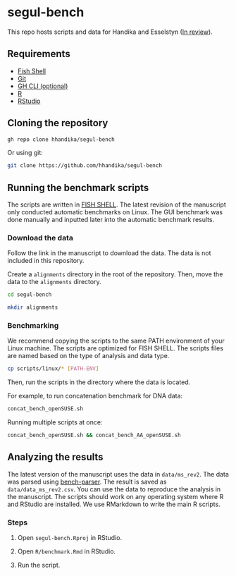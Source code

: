 # segul-bench

This repo hosts scripts and data for Handika and Esselstyn ([In review](https://www.authorea.com/doi/full/10.22541/au.165167823.30911834/v1)).

## Requirements

- [Fish Shell](https://fishshell.com/)
- [Git](https://git-scm.com/)
- [GH CLI (optional)](https://cli.github.com/)
- [R](https://www.r-project.org/)
- [RStudio](https://www.rstudio.com/)

## Cloning the repository

```bash
gh repo clone hhandika/segul-bench
```

Or using git:

```bash
git clone https://github.com/hhandika/segul-bench
```

## Running the benchmark scripts

The scripts are written in [FISH SHELL](https://fishshell.com/). The latest revision of the manuscript only conducted automatic benchmarks on Linux. The GUI benchmark was done manually and inputted later into the automatic benchmark results.

### Download the data

Follow the link in the manuscript to download the data. The data is not included in this repository.

Create a `alignments` directory in the root of the repository. Then, move the data to the `alignments` directory.

```bash
cd segul-bench
```

```bash
mkdir alignments
```

### Benchmarking

We recommend copying the scripts to the same PATH environment of your Linux machine. The scripts are optimized for FISH SHELL. The scripts files are named based on the type of analysis and data type.

```bash
cp scripts/linux/* [PATH-ENV]
```

Then, run the scripts in the directory where the data is located.

For example, to run concatenation benchmark for DNA data:

```bash
concat_bench_openSUSE.sh
```

Running multiple scripts at once:

```bash
concat_bench_openSUSE.sh && concat_bench_AA_openSUSE.sh
```

## Analyzing the results

The latest version of the manuscript uses the data in `data/ms_rev2`. The data was parsed using [bench-parser](https://github.com/hhandika/bench-parser). The result is saved as `data/data_ms_rev2.csv`. You can use the data to reproduce the analysis in the manuscript. The scripts should work on any operating system where R and RStudio are installed. We use RMarkdown to write the main R scripts.

### Steps

1. Open `segul-bench.Rproj` in RStudio.

2. Open `R/benchmark.Rmd` in RStudio.

3. Run the script.
